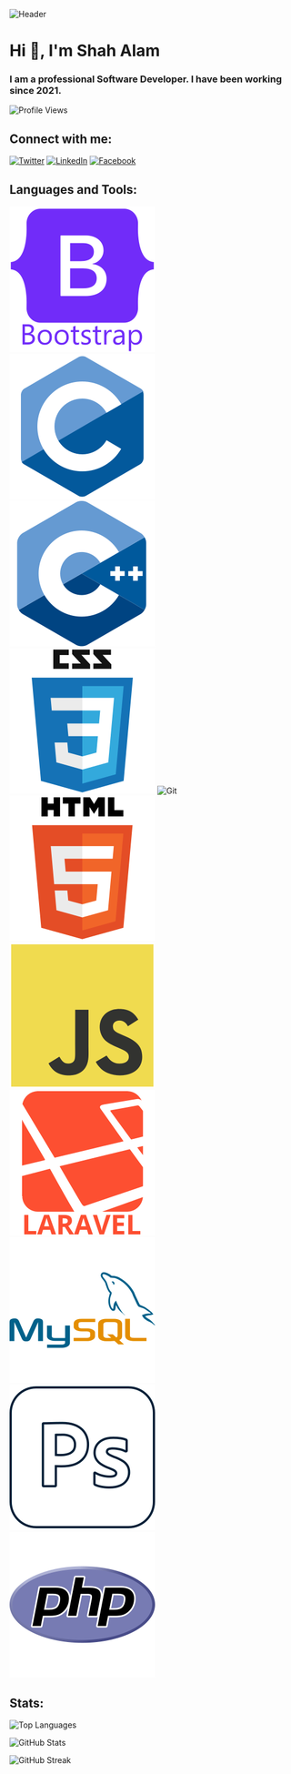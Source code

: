 ![Header](https://media.licdn.com/dms/image/D5616AQEBVlKBPOH-Ug/profile-displaybackgroundimage-shrink_350_1400/0/1686434402957?e=1720656000&v=beta&t=FsMZKXlCA6CBOXOgpL8JIO5dAKhXD4ZV3XACeteNeBQ)

# Hi 👋, I'm Shah Alam
### I am a professional Software Developer. I have been working since 2021.

![Profile Views](https://komarev.com/ghpvc/?username=thealamdev&label=Profile%20views&color=0e75b6&style=flat)

## Connect with me:
[![Twitter](https://raw.githubusercontent.com/rahuldkjain/github-profile-readme-generator/master/src/images/icons/Social/twitter.svg)](https://twitter.com/thealamdev)
[![LinkedIn](https://raw.githubusercontent.com/rahuldkjain/github-profile-readme-generator/master/src/images/icons/Social/linked-in-alt.svg)](https://www.linkedin.com/in/thealamdev/)
[![Facebook](https://raw.githubusercontent.com/rahuldkjain/github-profile-readme-generator/master/src/images/icons/Social/facebook.svg)](https://www.facebook.com/thealamdev)

## Languages and Tools:
![Bootstrap](https://raw.githubusercontent.com/devicons/devicon/master/icons/bootstrap/bootstrap-plain-wordmark.svg)
![C](https://raw.githubusercontent.com/devicons/devicon/master/icons/c/c-original.svg)
![C++](https://raw.githubusercontent.com/devicons/devicon/master/icons/cplusplus/cplusplus-original.svg)
![CSS3](https://raw.githubusercontent.com/devicons/devicon/master/icons/css3/css3-original-wordmark.svg)
![Git](https://www.vectorlogo.zone/logos/git-scm/git-scm-icon.svg)
![HTML5](https://raw.githubusercontent.com/devicons/devicon/master/icons/html5/html5-original-wordmark.svg)
![JavaScript](https://raw.githubusercontent.com/devicons/devicon/master/icons/javascript/javascript-original.svg)
![Laravel](https://raw.githubusercontent.com/devicons/devicon/master/icons/laravel/laravel-plain-wordmark.svg)
![MySQL](https://raw.githubusercontent.com/devicons/devicon/master/icons/mysql/mysql-original-wordmark.svg)
![Photoshop](https://raw.githubusercontent.com/devicons/devicon/master/icons/photoshop/photoshop-line.svg)
![PHP](https://raw.githubusercontent.com/devicons/devicon/master/icons/php/php-original.svg)

## Stats:
![Top Languages](https://github-readme-stats.vercel.app/api/top-langs/?username=thealamdev&layout=compact&langs_count=8&theme=dark)

![GitHub Stats](https://github-readme-stats.vercel.app/api?username=thealamdev&show_icons=true&theme=dark)

![GitHub Streak](https://github-readme-streak-stats.herokuapp.com/?user=thealamdev&theme=dark)
